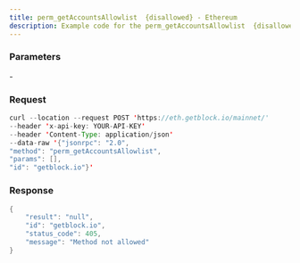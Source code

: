 ```yaml
---
title: perm_getAccountsAllowlist  {disallowed} - Ethereum
description: Example code for the perm_getAccountsAllowlist  {disallowed} json-rpc method. Сomplete guide on how to use perm_getAccountsAllowlist  {disallowed} json-rpc in GetBlock.io Web3 documentation.
---
```


### Parameters


\-

### Request

``` java
curl --location --request POST 'https://eth.getblock.io/mainnet/' 
--header 'x-api-key: YOUR-API-KEY' 
--header 'Content-Type: application/json' 
--data-raw '{"jsonrpc": "2.0",
"method": "perm_getAccountsAllowlist",
"params": [],
"id": "getblock.io"}'
```

###  Response

``` java
{
    "result": "null",
    "id": "getblock.io",
    "status_code": 405,
    "message": "Method not allowed"
}
```

